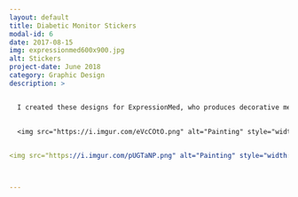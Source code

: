 ```yaml
---
layout: default
title: Diabetic Monitor Stickers
modal-id: 6
date: 2017-08-15
img: expressionmed600x900.jpg
alt: Stickers
project-date: June 2018
category: Graphic Design
description: >


  I created these designs for ExpressionMed, who produces decorative medical tapes for Dexcom continous glucose monitoring systems for diabetes management. ExpressionMed's end users are mostly kids, who's parents purchase the decorative tapes for them as to get them excited about wearing a glucose monitor instead of it being scary. My designs with bright colors and playful content are made to appeal to kids and their parents and bring a fun punch of personality to medical devices. (Created in Adobe Illustrator)
  
  
  <img src="https://i.imgur.com/eVcCOtO.png" alt="Painting" style="width: 80%;"/>


<img src="https://i.imgur.com/pUGTaNP.png" alt="Painting" style="width: 80%;"/>



---
```

